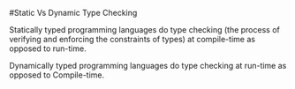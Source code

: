 #Static Vs Dynamic Type Checking

Statically typed programming languages do type checking (the process of verifying and enforcing the constraints of types) at compile-time as opposed to run-time.

Dynamically typed programming languages do type checking at run-time as opposed to Compile-time.

